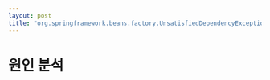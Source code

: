 ```yaml
---
layout: post
title: "org.springframework.beans.factory.UnsatisfiedDependencyException"
---
```


# 원인 분석
